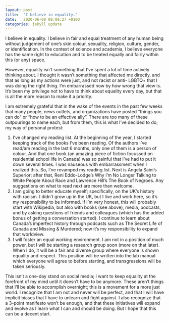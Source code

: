 ```yaml
---
layout: post
title:  "I believe in equality."
date:   2020-06-08 08:08:27 +0100
categories: jekyll update
---
```


I believe in equality. I believe in fair and equal treatment of any human being without judgement of one’s skin colour, sexuality, religion, culture, gender, or identification. In the context of science and academia, I believe everyone has the same right to education and to be treated equally and fairly within this (or any) space.

However, equality isn’t something that I’ve spent a lot of time actively thinking about. I thought it wasn’t something that affected me directly, and that as long as my actions were just, and not racist or anti- LGBTQ+ that I was doing the right thing. I’m embarrassed now by how wrong that view is. It’s been my privilege not to have to think about equality every day, but that is all the more reason to make it a priority.

I am extremely grateful that in the wake of the events in the past few weeks that many people, news outlets, and organizations have posted “things you can do” or “how to be an effective ally”. There are too many of these outpourings to name each, but from them, this is what I’ve decided to do; my way of personal protest:

1. I’ve changed my reading list. At the beginning of the year, I started keeping track of the books I’ve been reading. Of the authors I’ve read/am reading in the last 6 months, only one of them is a person of colour. And that one book (an amazing piece of fiction focussed on residential school life in Canada) was so painful that I’ve had to put it down several times. I was nauseous with embarrassment when I realized this. So, I’ve revamped my reading list. Next is Angela Saini’s Superior; after that, Reni Eddo-Lodge’s Why I’m No Longer Talking to White People About Race and Lawrence Hill’s The Book of Negroes. Any suggestions on what to read next are more than welcome.  
2. I am going to better educate myself; specifically, on the UK’s history with racism. I didn’t grow up in the UK, but I live and work here, so it’s my responsibility to be informed. If I’m very honest, this will probably start with Wikipedia, but also with books (see above), media, podcasts, and by asking questions of friends and colleagues (which has the added bonus of getting a conversation started). I continue to learn about Canada’s imperfect history through podcasts such as The Secret Life of Canada and Missing & Murdered; now it’s my responsibility to expand that worldview.  
3. I will foster an equal working environment. I am not in a position of much power, but I will be starting a research group soon (more on that later). When I do, it will be a fair and diverse group where everyone is shown equality and respect. This position will be written into the lab manual which everyone will agree to before starting, and transgressions will be taken seriously. 

This isn’t a one-day stand on social media; I want to keep equality at the forefront of my mind until it doesn’t have to be anymore. These aren’t things that I’ll be able to accomplish overnight; this is a movement for a more just world. I recognize that I am not and never will be perfect, and that I will have implicit biases that I have to unlearn and fight against. I also recognize that a 3-point manifesto won’t be enough, and that these initiatives will expand and evolve as I learn what I can and should be doing. But I hope that this can be a decent start.


